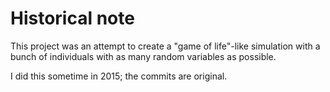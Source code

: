 # Historical note

This project was an attempt to create a "game of life"-like simulation with a bunch of individuals with as many random variables as possible.

I did this sometime in 2015; the commits are original.
